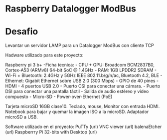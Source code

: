 # Raspberry Datalogger ModBus

# Desafio 
Levantar un servidor LAMP para un Datalogger ModBus con cliente TCP 

Hadware utilizado para este proyecto:

 Raspberry pi 3 b+
    -Ficha tecnica:
        - CPU + GPU: Broadcom BCM2837B0, Cortex-A53 (ARMv8) 64-bit SoC @ 1.4GHz
        - RAM: 1GB LPDDR2 SDRAM
        - Wi-Fi + Bluetooth: 2.4GHz y 5GHz IEEE 802.11.b/g/n/ac, Bluetooth 4.2, BLE
        - Ethernet: Gigabit Ethernet sobre USB 2.0 (300 Mbps)
        - GPIO de 40 pines
        - HDMI
        - 4 puertos USB 2.0
        - Puerto CSI para conectar una cámara.
        - Puerto DSI para conectar una pantalla táctil
        - Salida de audio estéreo y vídeo compuesto
        - Micro-SD
        - Power-over-Ethernet (PoE)

   Tarjeta microSD 16GB clase10.
   Teclado, mouse, Monitor con entrada HDMI.
   Notebook para bajar y quemar la imagen ISO a la microSD.
   Adaptador microSD a USB.

Software utilizado en el proyecto:
    PuTTy (url)
    VNC viewer (url)
    balenaEtcher (url)
    Raspberrry Pi 32-bits with Desktop (url)
